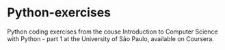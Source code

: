 # Python-exercises
Python coding exercises from the couse Introduction to Computer Science with Python - part 1 at the University of São Paulo, available on Coursera.
